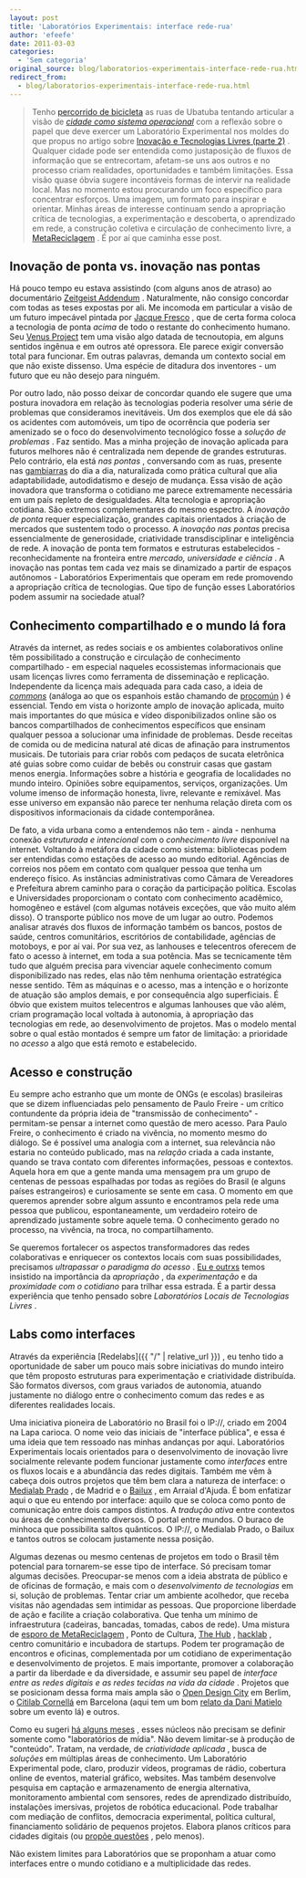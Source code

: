 ```yaml
---
layout: post
title: 'Laboratórios Experimentais: interface rede-rua'
author: 'efeefe'
date: 2011-03-03
categories:
  - 'Sem categoria'
original_source: blog/laboratorios-experimentais-interface-rede-rua.html
redirect_from:
  - blog/laboratorios-experimentais-interface-rede-rua.html
---
```


> Tenho [percorrido de bicicleta](http://ubalab.org/blog/em-duas-rodas) as ruas de Ubatuba tentando articular a visão de *[cidade como sistema operacional](http://ubalab.org/blog/metareciclando-cidades-digitais)* com a reflexão sobre o papel que deve exercer um Laboratório Experimental nos moldes do que propus no artigo sobre [Inovação e Tecnologias Livres (parte 2)](http://desvio.cc/blog/inovacao-e-tecnologias-livres-parte-2-hojes-e-depois) . Qualquer cidade pode ser entendida como justaposição de fluxos de informação que se entrecortam, afetam-se uns aos outros e no processo criam realidades, oportunidades e também limitações. Essa visão quase óbvia sugere incontáveis formas de intervir na realidade local. Mas no momento estou procurando um foco específico para concentrar esforços. Uma imagem, um formato para inspirar e orientar. Minhas áreas de interesse continuam sendo a apropriação crítica de tecnologias, a experimentação e descoberta, o aprendizado em rede, a construção coletiva e circulação de conhecimento livre, a [MetaReciclagem](http://rede.metareciclagem.org/) . É por aí que caminha esse post.

## Inovação de ponta vs. inovação nas pontas

Há pouco tempo eu estava assistindo (com alguns anos de atraso) ao documentário [Zeitgeist Addendum](http://www.zeitgeistaddendum.com/) . Naturalmente, não consigo concordar com todas as teses expostas por ali. Me incomoda em particular a visão de um futuro impecável pintada por [Jacque Fresco](http://pt.wikipedia.org/wiki/Jacque_Fresco) , que de certa forma coloca a tecnologia de ponta *acima* de todo o restante do conhecimento humano. Seu [Venus Project](http://www.thevenusproject.com/) tem uma visão algo datada de tecnoutopia, em alguns sentidos ingênua e em outros até opressora. Ele parece exigir conversão total para funcionar. Em outras palavras, demanda um contexto social em que não existe dissenso. Uma espécie de ditadura dos inventores - um futuro que eu não desejo para ninguém.

Por outro lado, não posso deixar de concordar quando ele sugere que uma postura inovadora em relação às tecnologias poderia resolver uma série de problemas que consideramos inevitáveis. Um dos exemplos que ele dá são os acidentes com automóveis, um tipo de ocorrência que poderia ser amenizado se o foco do desenvolvimento tecnológico fosse a *solução de problemas* . Faz sentido. Mas a minha projeção de inovação aplicada para futuros melhores não é centralizada nem depende de grandes estruturas. Pelo contrário, ela está *nas pontas* , conversando com as ruas, presente nas [gambiarras](http://desvio.cc/tag/gambiologia) do dia a dia, naturalizada como prática cultural que alia adaptabilidade, autodidatismo e desejo de mudança. Essa visão de ação inovadora que transforma o cotidiano me parece extremamente necessária em um país repleto de desigualdades. Alta tecnologia e apropriação cotidiana. São extremos complementares do mesmo espectro. A *inovação de ponta* requer especialização, grandes capitais orientados à criação de mercados que sustentem todo o processo. A *inovação nas pontas* precisa essencialmente de generosidade, criatividade transdisciplinar e inteligência de rede. A inovação de ponta tem formatos e estruturas estabelecidos - reconhecidamente na fronteira entre *mercado, universidade e ciência* . A inovação nas pontas tem cada vez mais se dinamizado a partir de espaços autônomos - Laboratórios Experimentais que operam em rede promovendo a apropriação crítica de tecnologias. Que tipo de função esses Laboratórios podem assumir na sociedade atual?

## Conhecimento compartilhado e o mundo lá fora

Através da internet, as redes sociais e os ambientes colaborativos online têm possibilitado a construção e circulação de conhecimento compartilhado - em especial naqueles ecossistemas informacionais que usam licenças livres como ferramenta de disseminação e replicação. Independente da licença mais adequada para cada caso, a ideia de *[commons](http://www.gpopai.usp.br/wiki/index.php/O_que_são_Commons%3F)* (análoga ao que os espanhois estão chamando de [procomún](http://medialab-prado.es/laboratorio_del_procomun) ) é essencial. Tendo em vista o horizonte amplo de inovação aplicada, muito mais importantes do que música e vídeo disponibilizados online são os bancos compartilhados de conhecimentos específicos que ensinam qualquer pessoa a solucionar uma infinidade de problemas. Desde receitas de comida ou de medicina natural até dicas de afinação para instrumentos musicais. De tutoriais para criar robôs com pedaços de sucata eletrônica até guias sobre como cuidar de bebês ou construir casas que gastam menos energia. Informações sobre a história e geografia de localidades no mundo inteiro. Opiniões sobre equipamentos, serviços, organizações. Um volume imenso de informação honesta, livre, relevante e remixável. Mas esse universo em expansão não parece ter nenhuma relação direta com os dispositivos informacionais da cidade contemporânea.

De fato, a vida urbana como a entendemos não tem - ainda - nenhuma conexão *estruturada e intencional* com o *conhecimento livre* disponível na internet. Voltando à metáfora da cidade como sistema: bibliotecas podem ser entendidas como estações de acesso ao mundo editorial. Agências de correios nos põem em contato com qualquer pessoa que tenha um endereço físico. As instâncias administrativas como Câmara de Vereadores e Prefeitura abrem caminho para o coração da participação política. Escolas e Universidades proporcionam o contato com conhecimento acadêmico, homogêneo e estável (com algumas notáveis exceções, que vão muito além disso). O transporte público nos move de um lugar ao outro. Podemos analisar através dos fluxos de informação também os bancos, postos de saúde, centros comunitários, escritórios de contabilidade, agências de motoboys, e por aí vai. Por sua vez, as lanhouses e telecentros oferecem de fato o acesso à internet, em toda a sua potência. Mas se tecnicamente têm tudo que alguém precisa para vivenciar aquele conhecimento comum disponibilizado nas redes, elas não têm nenhuma orientação estratégica nesse sentido. Têm as máquinas e o acesso, mas a intenção e o horizonte de atuação são amplos demais, e por consequência algo superficiais. É óbvio que existem muitos telecentros e algumas lanhouses que vão além, criam programação local voltada à autonomia, à apropriação das tecnologias em rede, ao desenvolvimento de projetos. Mas o modelo mental sobre o qual estão montados é sempre um fator de limitação: a prioridade no *acesso* a algo que está remoto e estabelecido.

## Acesso e construção

Eu sempre acho estranho que um monte de ONGs (e escolas) brasileiras que se dizem influenciadas pelo pensamento de Paulo Freire - um crítico contundente da própria ideia de \"transmissão de conhecimento\" - permitam-se pensar a internet como questão de mero acesso. Para Paulo Freire, o conhecimento é criado na vivência, no momento mesmo do diálogo. Se é possível uma analogia com a internet, sua relevância não estaria no conteúdo publicado, mas na *relação* criada a cada instante, quando se trava contato com diferentes informações, pessoas e contextos. Aquela hora em que a gente manda uma mensagem pra um grupo de centenas de pessoas espalhadas por todas as regiões do Brasil (e alguns países estrangeiros) e curiosamente se sente em casa. O momento em que queremos aprender sobre algum assunto e encontramos pela rede uma pessoa que publicou, espontaneamente, um verdadeiro roteiro de aprendizado justamente sobre aquele tema. O conhecimento gerado no processo, na vivência, na troca, no compartilhamento.

Se queremos fortalecer os aspectos transformadores das redes colaborativas e enriquecer os contextos locais com suas possibilidades, precisamos *ultrapassar o paradigma do acesso* . [Eu e outrxs](http://rede.metareciclagem.org/) temos insistido na importância da *apropriação* , da *experimentação* e da *proximidade com o cotidiano* para trilhar essa estrada. É a partir dessa experiência que tenho pensado sobre *Laboratórios Locais de Tecnologias Livres* .

## Labs como interfaces

Através da experiência [Redelabs]({{ "/" | relative_url }}) , eu tenho tido a oportunidade de saber um pouco mais sobre iniciativas do mundo inteiro que têm proposto estruturas para experimentação e criatividade distribuída. São formatos diversos, com graus variados de autonomia, atuando justamente no diálogo entre o conhecimento comum das redes e as diferentes realidades locais.

Uma iniciativa pioneira de Laboratório no Brasil foi o IP://, criado em 2004 na Lapa carioca. O nome veio das iniciais de \"interface pública\", e essa é uma ideia que tem ressoado nas minhas andanças por aqui. Laboratórios Experimentais locais orientados para o desenvolvimento de inovação livre socialmente relevante podem funcionar justamente como *interfaces* entre os fluxos locais e a abundância das redes digitais. Também me vêm à cabeça dois outros projetos que têm bem clara a natureza de interface: o [Medialab Prado](http://medialab-prado.es/) , de Madrid e o [Bailux](http://bailux.wordpress.com/) , em Arraial d\'Ajuda. É bom enfatizar aqui o que eu entendo por interface: aquilo que se coloca como ponto de comunicação entre dois campos distintos. A *tradução ativa* entre contextos ou áreas de conhecimento diversos. O portal entre mundos. O buraco de minhoca que possibilita saltos quânticos. O IP://, o Medialab Prado, o Bailux e tantos outros se colocam justamente nessa posição.

Algumas dezenas ou mesmo centenas de projetos em todo o Brasil têm potencial para tornarem-se esse tipo de interface. Só precisam tomar algumas decisões. Preocupar-se menos com a ideia abstrata de público e de oficinas de formação, e mais com o *desenvolvimento* *de tecnologias* em si, solução de problemas. Tentar criar um ambiente acolhedor, que receba visitas não agendadas sem intimidar as pessoas. Que proporcione liberdade de ação e facilite a criação colaborativa. Que tenha um mínimo de infraestrutura (cadeiras, bancadas, tomadas, cabos de rede). Uma mistura de [esporo de MetaReciclagem](http://rede.metareciclagem.org/listas/esporos) , Ponto de Cultura, [The Hub](http://saopaulo.the-hub.net/public/) , [hacklab](http://pt.wikipedia.org/wiki/Hacklab) , centro comunitário e incubadora de startups. Podem ter programação de encontros e oficinas, complementada por um cotidiano de experimentação e desenvolvimento de projetos. E mais importante, promover a colaboração a partir da liberdade e da diversidade, e assumir seu papel de *interface entre as redes digitais e as redes tecidas na vida da cidade* . Projetos que se posicionam dessa forma mais ampla são o [Open Design City](http://odc.betahaus.de/) em Berlim, o [Citilab Cornellá](http://www.citilab.eu/) em Barcelona (aqui tem um bom [relato da Dani Matielo](http://dacamat.com.br/drupal/node/30) sobre um evento lá) e outros.

Como eu sugeri [há alguns meses](http://culturadigital.br/redelabs/2010/06/redelabs-caminhos-brasileiros-para-a-cultura-digital-experimental/) , esses núcleos não precisam se definir somente como \"laboratórios de mídia\". Não devem limitar-se à produção de \"conteúdo\". Tratam, na verdade, de *criatividade aplicada* , busca de *soluções* em múltiplas áreas de conhecimento. Um Laboratório Experimental pode, claro, produzir vídeos, programas de rádio, cobertura online de eventos, material gráfico, websites. Mas também desenvolve pesquisa em captação e armazenamento de energia alternativa, monitoramento ambiental com sensores, redes de aprendizado distribuído, instalações imersivas, projetos de robótica educacional. Pode trabalhar com mediação de conflitos, democracia experimental, política cultural, financiamento solidário de pequenos projetos. Elabora planos críticos para cidades digitais (ou [propõe questões](http://ubalab.org/blog/metareciclando-cidades-digitais) , pelo menos).

Não existem limites para Laboratórios que se proponham a atuar como interfaces entre o mundo cotidiano e a multiplicidade das redes.
